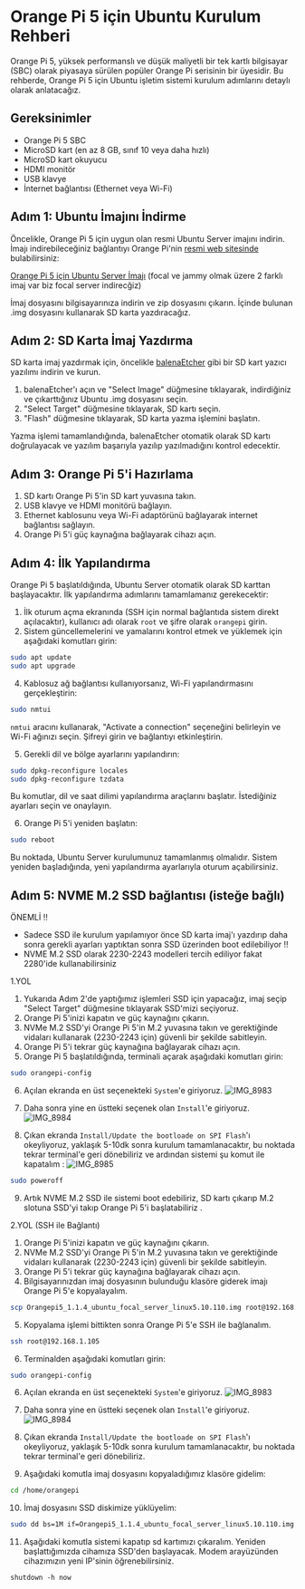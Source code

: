 # Orange Pi 5 için Ubuntu Kurulum Rehberi

Orange Pi 5, yüksek performanslı ve düşük maliyetli bir tek kartlı bilgisayar (SBC) olarak piyasaya sürülen popüler Orange Pi serisinin bir üyesidir. Bu rehberde, Orange Pi 5 için Ubuntu işletim sistemi kurulum adımlarını detaylı olarak anlatacağız.

## Gereksinimler

- Orange Pi 5 SBC
- MicroSD kart (en az 8 GB, sınıf 10 veya daha hızlı)
- MicroSD kart okuyucu
- HDMI monitör
- USB klavye
- İnternet bağlantısı (Ethernet veya Wi-Fi)

## Adım 1: Ubuntu İmajını İndirme

Öncelikle, Orange Pi 5 için uygun olan resmi Ubuntu Server imajını indirin. İmajı indirebileceğiniz bağlantıyı Orange Pi'nin [resmi web sitesinde](http://www.orangepi.org/html/hardWare/computerAndMicrocontrollers/service-and-support/Orange-pi-5.html) bulabilirsiniz:

[Orange Pi 5 için Ubuntu Server İmajı](https://drive.google.com/file/d/1KTxWVNmq6QAYdLAHPKBY544RSIlMGrlT/view) (focal ve jammy olmak üzere 2 farklı imaj var biz focal server indirecğiz)

İmaj dosyasını bilgisayarınıza indirin ve zip dosyasını çıkarın. İçinde bulunan .img dosyasını kullanarak SD karta yazdıracağız.

## Adım 2: SD Karta İmaj Yazdırma

SD karta imaj yazdırmak için, öncelikle [balenaEtcher](https://www.balena.io/etcher/) gibi bir SD kart yazıcı yazılımı indirin ve kurun.

1. balenaEtcher'ı açın ve "Select Image" düğmesine tıklayarak, indirdiğiniz ve çıkarttığınız Ubuntu .img dosyasını seçin.
2. "Select Target" düğmesine tıklayarak, SD kartı seçin.
3. "Flash" düğmesine tıklayarak, SD karta yazma işlemini başlatın.

Yazma işlemi tamamlandığında, balenaEtcher otomatik olarak SD kartı doğrulayacak ve yazılım başarıyla yazılıp yazılmadığını kontrol edecektir.

## Adım 3: Orange Pi 5'i Hazırlama

1. SD kartı Orange Pi 5'in SD kart yuvasına takın.
2. USB klavye ve HDMI monitörü bağlayın.
3. Ethernet kablosunu veya Wi-Fi adaptörünü bağlayarak internet bağlantısı sağlayın.
4. Orange Pi 5'i güç kaynağına bağlayarak cihazı açın.

## Adım 4: İlk Yapılandırma

Orange Pi 5 başlatıldığında, Ubuntu Server otomatik olarak SD karttan başlayacaktır. İlk yapılandırma adımlarını tamamlamanız gerekecektir:

1. İlk oturum açma ekranında (SSH için normal bağlantıda sistem direkt açılacaktır), kullanıcı adı olarak `root` ve şifre olarak `orangepi` girin.
2. Sistem güncellemelerini ve yamalarını kontrol etmek ve yüklemek için aşağıdaki komutları girin:

```bash
sudo apt update
sudo apt upgrade
```

4. Kablosuz ağ bağlantısı kullanıyorsanız, Wi-Fi yapılandırmasını gerçekleştirin:

```bash
sudo nmtui
```
`nmtui` aracını kullanarak, "Activate a connection" seçeneğini belirleyin ve Wi-Fi ağınızı seçin. Şifreyi girin ve bağlantıyı etkinleştirin.

5. Gerekli dil ve bölge ayarlarını yapılandırın:

```bash
sudo dpkg-reconfigure locales
sudo dpkg-reconfigure tzdata
```

Bu komutlar, dil ve saat dilimi yapılandırma araçlarını başlatır. İstediğiniz ayarları seçin ve onaylayın.

6. Orange Pi 5'i yeniden başlatın:

```bash
sudo reboot
```

Bu noktada, Ubuntu Server kurulumunuz tamamlanmış olmalıdır. Sistem yeniden başladığında, yeni yapılandırma ayarlarıyla oturum açabilirsiniz.

## Adım 5: NVME M.2 SSD bağlantısı (isteğe bağlı)

ÖNEMLİ !!
- Sadece SSD ile kurulum yapılamıyor önce SD karta imaj'ı yazdırıp daha sonra gerekli ayarları yaptıktan sonra SSD üzerinden boot edilebiliyor !!
- NVME M.2 SSD olarak 2230-2243 modelleri tercih ediliyor fakat 2280'ide kullanabilirsiniz

1.YOL

1. Yukarıda Adım 2'de yaptığımız işlemleri SSD için yapacağız, imaj seçip "Select Target" düğmesine tıklayarak SSD'mizi seçiyoruz.
2. Orange Pi 5'inizi kapatın ve güç kaynağını çıkarın.
3. NVMe M.2 SSD'yi Orange Pi 5'in M.2 yuvasına takın ve gerektiğinde vidaları kullanarak (2230-2243 için) güvenli bir şekilde sabitleyin.
4. Orange Pi 5'i tekrar güç kaynağına bağlayarak cihazı açın.
5. Orange Pi 5 başlatıldığında, terminali açarak aşağıdaki komutları girin:
```bash
sudo orangepi-config
```
6. Açılan ekranda en üst seçenekteki `System`'e giriyoruz.
![IMG_8983](https://user-images.githubusercontent.com/120671243/234844961-f09f5fb4-da09-4ec1-91f2-3693362cf1cb.jpg)

7. Daha sonra yine en üstteki seçenek olan `Install`'e giriyoruz. 
![IMG_8984](https://user-images.githubusercontent.com/120671243/234845083-bffbaa12-e863-4e35-a217-15d7d094d04e.jpg)

8. Çıkan ekranda `Install/Update the bootloade on SPI Flash`'ı okeyliyoruz, yaklaşık 5-10dk sonra kurulum tamamlanacaktır, bu noktada tekrar terminal'e geri dönebiliriz ve ardından sistemi şu komut ile kapatalım :
![IMG_8985](https://user-images.githubusercontent.com/120671243/234845434-ac1a636b-f81a-4c56-8975-c3a9f99f368b.jpg)

```bash
sudo poweroff
```

9. Artık NVME M.2 SSD ile sistemi boot edebiliriz, SD kartı çıkarıp M.2 slotuna SSD'yi takıp Orange Pi 5'i başlatabiliriz .







2.YOL (SSH ile Bağlantı)

1. Orange Pi 5'inizi kapatın ve güç kaynağını çıkarın.
2. NVMe M.2 SSD'yi Orange Pi 5'in M.2 yuvasına takın ve gerektiğinde vidaları kullanarak (2230-2243 için) güvenli bir şekilde sabitleyin.
3. Orange Pi 5'i tekrar güç kaynağına bağlayarak cihazı açın.
4. Bilgisayarınızdan imaj dosyasının bulunduğu klasöre giderek imajı Orange Pi 5'e kopyalayalım.

```bash
scp Orangepi5_1.1.4_ubuntu_focal_server_linux5.10.110.img root@192.168.1.105:/home/orangepi
```

5. Kopyalama işlemi bittikten sonra Orange Pi 5'e SSH ile bağlanalım.

```bash
ssh root@192.168.1.105
```

6. Terminalden aşağıdaki komutları girin:
```bash
sudo orangepi-config
```
6. Açılan ekranda en üst seçenekteki `System`'e giriyoruz.
![IMG_8983](https://user-images.githubusercontent.com/120671243/234844961-f09f5fb4-da09-4ec1-91f2-3693362cf1cb.jpg)

7. Daha sonra yine en üstteki seçenek olan `Install`'e giriyoruz. 
![IMG_8984](https://user-images.githubusercontent.com/120671243/234845083-bffbaa12-e863-4e35-a217-15d7d094d04e.jpg)

8. Çıkan ekranda `Install/Update the bootloade on SPI Flash`'ı okeyliyoruz, yaklaşık 5-10dk sonra kurulum tamamlanacaktır, bu noktada tekrar terminal'e geri dönebiliriz.

9. Aşağıdaki komutla imaj dosyasını kopyaladığımız klasöre gidelim:

```bash
cd /home/orangepi
```

10. İmaj dosyasını SSD diskimize yüklüyelim:

```bash
sudo dd bs=1M if=Orangepi5_1.1.4_ubuntu_focal_server_linux5.10.110.img of=/dev/nvme0n1 status=progress
```

11. Aşağıdaki komutla sistemi kapatıp sd kartımızı çıkaralım. Yeniden başlattığımızda cihamıza SSD'den başlayacak. Modem arayüzünden cihazımızın yeni IP'sinin öğrenebilirsiniz.


```
shutdown -h now
```


